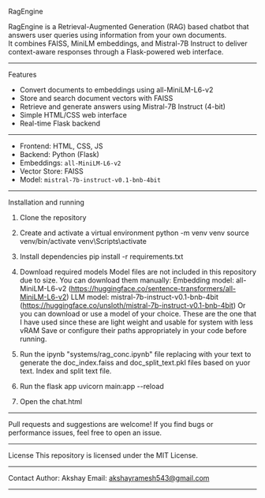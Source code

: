RagEngine

RagEngine is a Retrieval-Augmented Generation (RAG) based chatbot that answers user queries using information from your own documents.  
It combines FAISS, MiniLM embeddings, and Mistral-7B Instruct to deliver context-aware responses through a Flask-powered web interface.

-----------------------

Features
- Convert documents to embeddings using all-MiniLM-L6-v2
- Store and search document vectors with FAISS
- Retrieve and generate answers using Mistral-7B Instruct (4-bit)
- Simple HTML/CSS web interface
- Real-time Flask backend

------------------------

- Frontend: HTML, CSS, JS  
- Backend: Python (Flask)  
- Embeddings: `all-MiniLM-L6-v2`  
- Vector Store: FAISS  
- Model: `mistral-7b-instruct-v0.1-bnb-4bit`

-------------------------

Installation and running

1. Clone the repository

2. Create and activate a virtual environment
   python -m venv venv
   source venv/bin/activate 
   venv\Scripts\activate
   
3. Install dependencies
   pip install -r requirements.txt
   
4. Download required models
    Model files are not included in this repository due to size.
    You can download them manually:
    Embedding model: all-MiniLM-L6-v2 (https://huggingface.co/sentence-transformers/all-MiniLM-L6-v2)
    LLM model: mistral-7b-instruct-v0.1-bnb-4bit (https://huggingface.co/unsloth/mistral-7b-instruct-v0.1-bnb-4bit)
    Or you can download or use a model of your choice. These are the one that I have used since these are light weight and usable for system with less vRAM
    Save or configure their paths appropriately in your code before running.

5. Run the ipynb "systems/rag_conc.ipynb" file replacing with your text to generate the doc_index.faiss and doc_split_text.pkl files based on yuor text. Index and split text file.

6. Run the flask app
     uvicorn main:app --reload

7. Open the chat.html

-------------------------------------------------------------------------------------------------------------------------------------------------------------------

Pull requests and suggestions are welcome!
If you find bugs or performance issues, feel free to open an issue.

-------------------------------------------------------------------------------------------------------------------------------------------------------------------

License
This repository is licensed under the MIT License.

-------------------------------------------------------------------------------------------------------------------------------------------------------------------

Contact
Author: Akshay
Email: akshayramesh543@gmail.com

-----------------------   ----------------------- 


